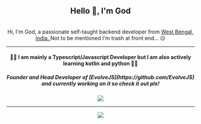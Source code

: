 <div align="center">
    <h2> Hello 👋, I'm God </h2>
    <br>
    Hi, I'm God, a passionate self-taught backend developer from <a href="https://www.google.com/maps/search/?api=1&query=West+Bengal,India">West Bengal, India. </a> Not to be mentioned I'm trash at front end... ☹️
    <hr>
<h4>
🥰🥰 I am mainly a Typescript/Javascript Developer but I am also actively learning kotlin and python 🥰🥰
</h4>
    <h5> Founder and Head Developer of [EvolveJS](https://github.com/EvolveJS) and currently working on it so check it out pls!</h5>
    <img src="https://github-readme-stats.vercel.app/api?username=Echo-3-1&show_icons=true&theme=tokyonight&hide_border=true">

---

<img src="https://github-readme-stats.vercel.app/api/top-langs/?username=Echo-3-1&theme=tokyonight">
</div>
